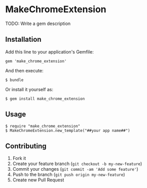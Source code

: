 # MakeChromeExtension

TODO: Write a gem description

## Installation

Add this line to your application's Gemfile:

    gem 'make_chrome_extension'

And then execute:

    $ bundle

Or install it yourself as:

    $ gem install make_chrome_extension

## Usage

    $ require "make_chrome_extension"
    $ MakeChromeExtension.new_template("##your app name##")

## Contributing

1. Fork it
2. Create your feature branch (`git checkout -b my-new-feature`)
3. Commit your changes (`git commit -am 'Add some feature'`)
4. Push to the branch (`git push origin my-new-feature`)
5. Create new Pull Request

